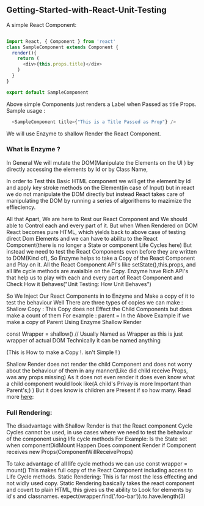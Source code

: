 ## Getting-Started-with-React-Unit-Testing

A simple React Component:

```javascript

import React, { Component } from 'react'
class SampleComponent extends Component { 
  render(){ 
    return (
      <div>{this.props.title}</div>
    )
  }
}

export default SampleComponent

```

Above simple Components just renders a Label when Passed as title Props. Sample usage : 

```javascript
  <SampleComponent title={"This is a Title Passed as Prop"} /> 
```

We will use Enzyme to shallow Render the React Component.

### What is Enzyme ?

In General We will mutate the DOM(Manipulate the Elements on the UI ) by directly accessing the elements by Id or by Class Name,


In order to Test this Basic HTML component we will get the element by Id and apply key stroke methods on the Element(in case of Input) but in react we do not manipulate the DOM directly but instead React takes care of manipulating the DOM by running a series of algorithems to mazimize the effieciency.

All that Apart, We are here to Rest our React Component and We should able to Control each and every part of it. But when When Rendered on DOM React becomes pure HTML, which yields back to above case of testing direct Dom Elements and we can have to abilitu to the React Component(there is no longer a State or component Life Cycles here) But instead we need to test the React Components even before they are written to DOM(Kind of), So Enzyme helps to take a Copy of the React Component and Play on it.
All the React Component API's like setState(),this.props, and all life cycle methods are avaialble on the Copy. Enzyme have Rich API's that help us to play with each and every part of React Component and Check How it Behaves("Unit Testing: How Unit Behaves")


So We Inject Our React Components in to Enzyme and Make a copy of it to test the behaviour
Well There are three types of copies we can make :
Shallow Copy : This Copy does not Effect the Child Components but does make a count of them For example : parent =
In the Above Example if we make a copy of Parent Using Enzyme Shallow Render


const Wrapper = shallow(<Parent />) // Usually Named as Wrapper as this is just wrapper of actual DOM Technically it can be named anything

(This is How to make a Copy !. isn't Simple ! )

Shallow Render does not render the child Component and does not worry about the behaviour of them in any manner(Like did child receive Props, was any props missing)
As it does not even render it does even know what a child component would look like(A child's Privay is more Important than Parent's;) ) But it does know is children are Present if so how many. Read more [here](https://github.com/airbnb/enzyme/blob/master/docs/api/shallow.md):

### Full Rendering:
The disadvantage with Shallow Render is that the React component Cycle Cycles cannot be used, in use cases where we need to test the behaviour of the component using life cycle methods
For Example:
Is the State set when componentDidMount Happen
Does component Render if Component receives new Props(ComponentWillReceiveProps)

To take advantage of all life cycle methods we can use
const wrapper = mount(<Foo />)
This makes full copy of the React Component including access to Life Cycle methods.
Static Rendering: This is far most the less effecting and not widly used copy. Static Rendering basically takes the react component and covert to plain HTML, this gives us the ability to Look for elements by id's and classnames.
expect(wrapper.find('.foo-bar')).to.have.length(3)
